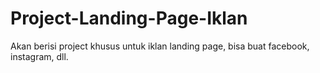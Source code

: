 # Project-Landing-Page-Iklan
Akan berisi project khusus untuk iklan landing page, bisa buat facebook, instagram, dll.
